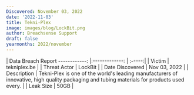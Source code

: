 ```yaml
---
Discovered: November 03, 2022
date: '2022-11-03'
title: Tekni-Plex
image: images/blog/LockBit.png
author: Breachsense Support
draft: false
yearmonths: 2022/november
---
```



| Data Breach Report
------------:     |:-------------:    | :-----:|
| Victim      | tekniplex.be      | 
| Threat Actor      | LockBit      | 
| Date Discovered      | Nov 03, 2022      | 
| Description      | Tekni-Plex is one of the world's leading manufacturers of innovative, high quality packaging and tubing materials for products used every.      | 
| Leak Size      | 50GB      | 


